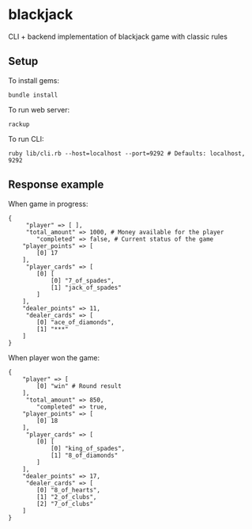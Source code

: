# blackjack
CLI + backend implementation of blackjack game with classic rules

## Setup

To install gems:

```
bundle install
```

To run web server:

```
rackup
```

To run CLI:

```
ruby lib/cli.rb --host=localhost --port=9292 # Defaults: localhost, 9292
```

## Response example

When game in progress:

```
{
     "player" => [ ],
     "total_amount" => 1000, # Money available for the player
        "completed" => false, # Current status of the game
    "player_points" => [
        [0] 17
    ],
     "player_cards" => [
        [0] [
            [0] "7_of_spades",
            [1] "jack_of_spades"
        ]
    ],
    "dealer_points" => 11,
     "dealer_cards" => [
        [0] "ace_of_diamonds",
        [1] "***"
    ]
}
```

When player won the game:

```
{
    "player" => [
        [0] "win" # Round result
    ],
     "total_amount" => 850,
        "completed" => true,
    "player_points" => [
        [0] 18
    ],
     "player_cards" => [
        [0] [
            [0] "king_of_spades",
            [1] "8_of_diamonds"
        ]
    ],
    "dealer_points" => 17,
     "dealer_cards" => [
        [0] "8_of_hearts",
        [1] "2_of_clubs",
        [2] "7_of_clubs"
    ]
}
```
